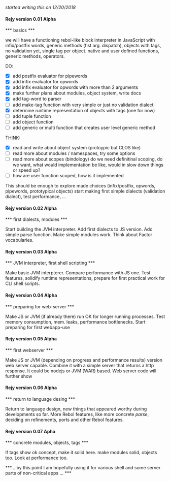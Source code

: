 *started writing this on 12/20/2018*

#### Rejy version 0.01 Alpha

*** basics ***

we will have a functioning rebol-like block interpreter in JavaScript with infix/postfix words, generic methods (fist arg. dispatch), objects with tags, no validation yet, single tag per object. native and user defined functions, generic methods, operators.

DO:
- [x] add postfix evaluator for pipewords
- [x] add infix evaluator for opwords
- [x] add infix evaluator for opwords with more than 2 arguments
- [x] make further plans about modules, object system, write docs
- [x] add tag-word to parser
- [ ] add make-tag function with very simple or just no validation dialect
- [x] determine runtime representation of objects with tags (one for now)
- [ ] add tuple function 
- [ ] add object function
- [ ] add generic or multi function that creates user level generic method

THINK:
- [x] read and write about object system (protoypic but CLOS like)
- [ ] read more about modules / namespaces, try some options
- [ ] read more about scopes (bindology) do we need definitinal scoping, do we want, what would implementation be like, would in 
  slow down things or speed up?
- [ ] how are user function scoped, how is it implemented

This should be enough to explore made choices (infix/postfix, opwords, pipewords, prototypical objects) start making first simple dialects (validation dialect), test performance, ...

#### Rejy version 0.02 Alpha

*** first dialects, modules ***

Start building the JVM interpreter. Add first dialects to JS version. Add simple parse function. Make simple modules work. Think about Factor vocabularies.

#### Rejy version 0.03 Alpha

*** JVM interpreter, first shell scripting ***

Make basic JVM interpterer. Compare performance with JS one. Test features, solidify runtime representations, prepare for first 
practical work for CLI shell scripts.

#### Rejy version 0.04 Alpha

*** preparing for web-server ***

Make JS or JVM (if already there) run OK for longer running processes. Test memory consumption, mem. leaks, performance bottlenecks. Start preparing for first webapp-use

#### Rejy version 0.05 Alpha

*** first webserver ***

Make JS or JVM (depending on progress and performance results) version web server capable. Combine it with a simple server that 
returns a http response. It could be nodejs or JVM (WAR) based. Web server code will further show 

#### Rejy version 0.06 Alpha

*** return to language desing ***

Return to language design, new things that appeared worthy during developments so far. More Rebol features, like more concrete *parse*, deciding on refinements, ports and other Rebol features. 

#### Rejy version 0.07 Apha

*** concrete modules, objects, tags ***

If tags show ok concept, make it solid here. make modules solid, objects too. Look at performance too.

***... by this point I am hopefully using it for various shell and some server parts of non-critical apps ... ***

